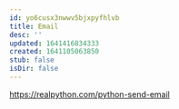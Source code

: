 ```yaml
---
id: yo6cusx3nwwv5bjxpyfhlvb
title: Email
desc: ''
updated: 1641416834333
created: 1641105063850
stub: false
isDir: false
---
```



<https://realpython.com/python-send-email>
